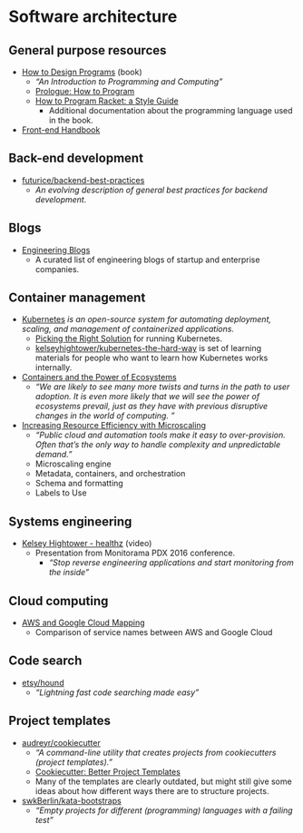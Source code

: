 # Software architecture

## General purpose resources

- [How to Design Programs](https://www.htdp.org/) (book)
  - _“An Introduction to Programming and Computing”_
  - [Prologue: How to Program](https://www.htdp.org/2018-01-06/Book/part_prologue.html)
  - [How to Program Racket: a Style Guide](https://docs.racket-lang.org/style/index.html)
    - Additional documentation about the programming language used in the book.
- [Front-end Handbook](http://www.frontendhandbook.com/)

## Back-end development

- [futurice/backend-best-practices](https://github.com/futurice/backend-best-practices)
  - _An evolving description of general best practices for backend development._

## Blogs

- [Engineering Blogs](https://github.com/sumodirjo/engineering-blogs)
  - A curated list of engineering blogs of startup and enterprise companies.

## Container management

- [Kubernetes](http://kubernetes.io/) _is an open-source system for automating deployment, scaling, and management of containerized applications._
  - [Picking the Right Solution](http://kubernetes.io/docs/getting-started-guides/) for running Kubernetes.
  - [kelseyhightower/kubernetes-the-hard-way](https://github.com/kelseyhightower/kubernetes-the-hard-way) is set of learning materials for people who want to learn how Kubernetes works internally.
- [Containers and the Power of Ecosystems](http://geek.ly/Aci)
  - _“We are likely to see many more twists and turns in the path to user adoption. It is even more likely that we will see the power of ecosystems prevail, just as they have with previous disruptive changes in the world of computing. ”_
- [Increasing Resource Efficiency with Microscaling](https://blog.codeship.com/increasing-resource-efficiency-microscaling/)
  - _“Public cloud and automation tools make it easy to over-provision. Often that’s the only way to handle complexity and unpredictable demand.”_
  - Microscaling engine
  - Metadata, containers, and orchestration
  - Schema and formatting
  - Labels to Use

## Systems engineering

- [Kelsey Hightower - healthz](https://vimeo.com/173610242) (video)
  - Presentation from Monitorama PDX 2016 conference.
    - _“Stop reverse engineering applications and start monitoring from the inside”_

## Cloud computing

- [AWS and Google Cloud Mapping](https://twitter.com/gregsramblings/status/765345300156387329)
  - Comparison of service names between AWS and Google Cloud

## Code search

- [etsy/hound](https://github.com/etsy/hound)
  - _“Lightning fast code searching made easy”_

## Project templates

- [audreyr/cookiecutter](https://github.com/audreyr/cookiecutter)
  - _“A command-line utility that creates projects from cookiecutters (project templates).”_
  - [Cookiecutter: Better Project Templates](https://cookiecutter.readthedocs.io/en/latest/)
  - Many of the templates are clearly outdated, but might still give some ideas about how different ways there are to structure projects.
- [swkBerlin/kata-bootstraps](https://github.com/swkBerlin/kata-bootstraps)
  - _“Empty projects for different (programming) languages with a failing test”_
